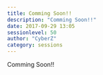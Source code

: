```yaml
---
title: Comming Soon!!
description: "Comming Soon!!"
date: 2017-09-29 13:05
sessionlevel: 50
author: "CyberZ"
category: sessions
---
```

Comming Soon!!
